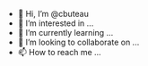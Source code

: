 - 👋 Hi, I’m @cbuteau
- 👀 I’m interested in ...
- 🌱 I’m currently learning ...
- 💞️ I’m looking to collaborate on ...
- 📫 How to reach me ...

<!---
cbuteau/cbuteau is a ✨ special ✨ repository because its `README.md` (this file) appears on your GitHub profile.
You can click the Preview link to take a look at your changes.
--->
